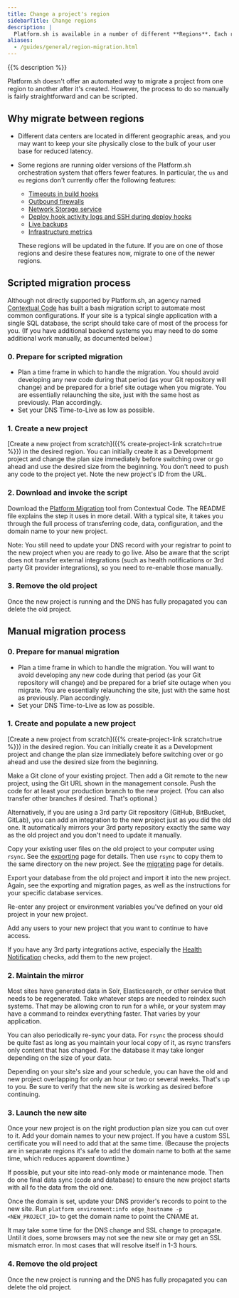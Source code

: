 ```yaml
---
title: Change a project's region
sidebarTitle: Change regions
description: |
  Platform.sh is available in a number of different **Regions**. Each region is a self-contained copy of Platform.sh in a single datacenter. When you first create a project you can specify which region it should be in.
aliases:
  - /guides/general/region-migration.html
---
```


{{% description %}}

Platform.sh doesn't offer an automated way to migrate a project from one region to another after it's created.
However, the process to do so manually is fairly straightforward and can be scripted.

## Why migrate between regions

* Different data centers are located in different geographic areas,
  and you may want to keep your site physically close to the bulk of your user base for reduced latency.
* Some regions are running older versions of the Platform.sh orchestration system that offers fewer features.
  In particular, the `us` and `eu` regions don't currently offer the following features:
  
  * [Timeouts in build hooks](../create-apps/hooks/hooks-comparison.md#timeout)
  * [Outbound firewalls](../create-apps/app-reference.md#firewall)
  * [Network Storage service](../add-services/network-storage.md)
  * [Deploy hook activity logs and SSH during deploy hooks](../create-apps/hooks/hooks-comparison.md#deploy-hook)
  * [Live backups](../administration/backup-and-restore.md#live-backups)
  * [Infrastructure metrics](../increase-observability/metrics/_index.md)

  These regions will be updated in the future.
  If you are on one of those regions and desire these features now,
  migrate to one of the newer regions.

## Scripted migration process

Although not directly supported by Platform.sh,
an agency named [Contextual Code](https://www.contextualcode.com/) has built a bash migration script to automate most common configurations.
If your site is a typical single application with a single SQL database,
the script should take care of most of the process for you.
(If you have additional backend systems you may need to do some additional work manually, as documented below.)

### 0. Prepare for scripted migration

* Plan a time frame in which to handle the migration.
  You should avoid developing any new code during that period (as your Git repository will change)
  and be prepared for a brief site outage when you migrate.
  You are essentially relaunching the site, just with the same host as previously.
  Plan accordingly.
* Set your DNS Time-to-Live as low as possible.

### 1. Create a new project

[Create a new project from scratch]({{% create-project-link scratch=true %}}) in the desired region.
You can initially create it as a Development project and change the plan size immediately before switching over
or go ahead and use the desired size from the beginning.
You don't need to push any code to the project yet.
Note the new project's ID from the URL.

### 2. Download and invoke the script

Download the [Platform Migration](https://gitlab.com/contextualcode/platformsh-migration) tool from Contextual Code.
The README file explains the step it uses in more detail.
With a typical site, it takes you through the full process of
transferring code, data, configuration, and the domain name to your new project.

Note: You still need to update your DNS record with your registrar to point to the new project when you are ready to go live.
Also be aware that the script does not transfer external integrations
(such as health notifications or 3rd party Git provider integrations),
so you need to re-enable those manually.

### 3. Remove the old project

Once the new project is running and the DNS has fully propagated you can delete the old project.

## Manual migration process

### 0. Prepare for manual migration

* Plan a time frame in which to handle the migration.
  You will want to avoid developing any new code during that period (as your Git repository will change)
  and be prepared for a brief site outage when you migrate.
  You are essentially relaunching the site, just with the same host as previously.
  Plan accordingly.
* Set your DNS Time-to-Live as low as possible.

### 1. Create and populate a new project

[Create a new project from scratch]({{% create-project-link scratch=true %}}) in the desired region.
You can initially create it as a Development project and change the plan size immediately before switching over
or go ahead and use the desired size from the beginning.

Make a Git clone of your existing project.
Then add a Git remote to the new project, using the Git URL shown in the management console.
Push the code for at least your production branch to the new project.
(You can also transfer other branches if desired.
That's optional.)

Alternatively, if you are using a 3rd party Git repository (GitHub, BitBucket, GitLab),
you can add an integration to the new project just as you did the old one.
It automatically mirrors your 3rd party repository exactly the same way as the old project
and you don't need to update it manually.

Copy your existing user files on the old project to your computer using `rsync`.
See the [exporting](/tutorials/exporting.md) page for details.
Then use `rsync` to copy them to the same directory on the new project.
See the [migrating](/tutorials/migrating.md) page for details.

Export your database from the old project and import it into the new project.
Again, see the exporting and migration pages, as well as the instructions for your specific database services.

Re-enter any project or environment variables you've defined on your old project in your new project.

Add any users to your new project that you want to continue to have access.

If you have any 3rd party integrations active, especially the [Health Notification](/integrations/notifications.md) checks,
add them to the new project.

### 2. Maintain the mirror

Most sites have generated data in Solr, Elasticsearch, or other service that needs to be regenerated.
Take whatever steps are needed to reindex such systems.
That may be allowing cron to run for a while, or your system may have a command to reindex everything faster.
That varies by your application.

You can also periodically re-sync your data.
For `rsync` the process should be quite fast as long as you maintain your local copy of it,
as rsync transfers only content that has changed.
For the database it may take longer depending on the size of your data.

Depending on your site's size and your schedule, you can have the old and new project overlapping for only an hour or two or several weeks.
That's up to you.
Be sure to verify that the new site is working as desired before continuing.

### 3. Launch the new site

Once your new project is on the right production plan size you can cut over to it.
Add your domain names to your new project.
If you have a custom SSL certificate you will need to add that at the same time.
(Because the projects are in separate regions it's safe to add the domain name to both at the same time,
which reduces apparent downtime.)

If possible, put your site into read-only mode or maintenance mode.
Then do one final data sync (code and database) to ensure the new project starts with all fo the data from the old one.

Once the domain is set, update your DNS provider's records to point to the new site.
Run `platform environment:info edge_hostname -p <NEW_PROJECT_ID>` to get the domain name to point the CNAME at.

It may take some time for the DNS change and SSL change to propagate.
Until it does, some browsers may not see the new site or may get an SSL mismatch error.
In most cases that will resolve itself in 1-3 hours.

### 4. Remove the old project

Once the new project is running and the DNS has fully propagated you can delete the old project.
